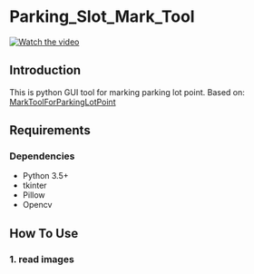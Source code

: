 # Parking_Slot_Mark_Tool

[![Watch the video](https://github.com/qwe12345113/Parking_Slot_Mark_Tool/blob/main/video/img.png)](https://github.com/qwe12345113/Parking_Slot_Mark_Tool/blob/main/video/tool_demo.mp4)


## Introduction
This is python GUI tool for marking parking lot point. Based on: [MarkToolForParkingLotPoint](https://github.com/Teoge/MarkToolForParkingLotPoint)

## Requirements
### Dependencies
* Python 3.5+
* tkinter
* Pillow
* Opencv

## How To Use
### 1. read images
